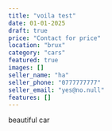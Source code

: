 ```yaml
---
title: "voila test"
date: 01-01-2025
draft: true
price: "Contact for price"
location: "brux"
category: "cars"
featured: true
images: []
seller_name: "ha"
seller_phone: "0777777777"
seller_email: "yes@no.null"
features: []
---
```

beautiful car
